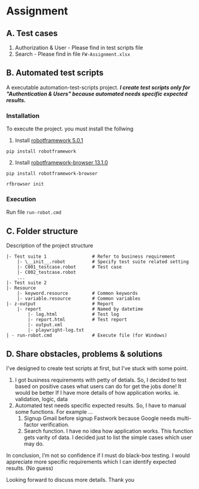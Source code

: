 # Assignment 
## A. Test cases
1. Authorization & User - Please find in test scripts file
2. Search - Please find in file `FW-Assignment.xlsx`
   
## B. Automated test scripts
A executable automation-test-scripts project.
___I create test scripts only for "Authentication & Users" because automated needs specific expected results.___
### Installation
To execute the project. you must install the follwing
1. Install [robotframework 5.0.1](https://robotframework.org/)
```
pip install robotframework
```
2. Install [robotframework-browser 13.1.0](https://robotframework-browser.org/#installation)
```
pip install robotframework-browser
```
```
rfbrowser init
```

### Execution
Run file `run-robot.cmd`

## C. Folder structure
Description of the project structure
```
|- Test suite 1                 # Refer to business requirement
    |- \__init__.robot          # Specify test suite related setting
    |- C001_testcase.robot      # Test case
    |- C002_testcase.robot
    ...
|- Test suite 2
|- Resource 
    |- keyword.resource         # Common keywords
    |- variable.resource        # Common variables
|- z-output                     # Report
    |- report                   # Named by datetime
        |- log.html             # Test log
        |- report.html          # Test report
        |- output.xml
        |- playwright-log.txt
| - run-robot.cmd               # Execute file (for Windows)
```

## D. Share obstacles, problems & solutions 
I've designed to create test scripts at first, but I've stuck with some point.
   1. I got business requirements with petty of detials. So, I decided to test based on positive cases what users can do for get the jobs done! It would be better If I have more details of how application works. ie. validation, logic, data
   2. Automated test needs specific expected results. So, I have to manual some functions. For example ...
      1. Signup Gmail before signup Fastwork because Google needs multi-factor verification.
      2. Search function. I have no idea how application works. This function gets varity of data. I decided just to list the simple cases which user may do.

In conclusion, I’m not so confidence if I must do black-box testing. I would appreciate more specific requirements which I can identify expected results. (No guess)

Looking forward to discuss more details.
Thank you